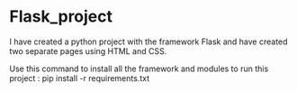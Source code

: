 # Flask_project
I have created a python project with the framework Flask and have created two separate pages using HTML and CSS.

Use  this command to install all the framework and modules to run this project :
         pip install -r requirements.txt
